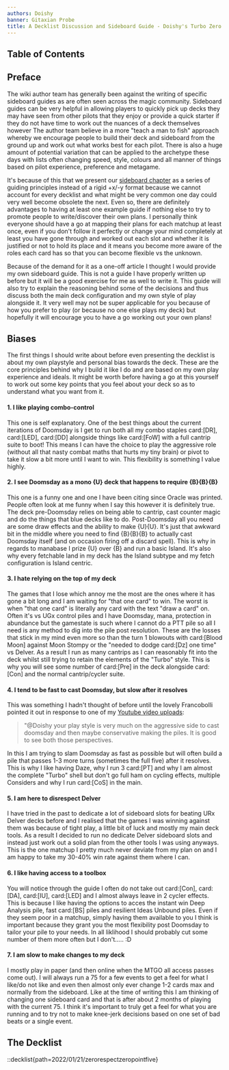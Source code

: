 ```yaml
---
authors: Doishy
banner: Gitaxian Probe
title: A Decklist Discussion and Sideboard Guide - Doishy's Turbo Zero Respect v0.5
---
```


## Table of Contents

## Preface

The wiki author team has generally been against the writing of specific sideboard
guides as are often seen across the magic community. Sideboard guides can be
very helpful in allowing players to quickly pick up decks they may have seen from
other pilots that they enjoy or provide a quick starter if they do not have time
to work out the nuances of a deck themselves however The author team believe in a more
"teach a man to fish" approach whereby we encourage people to build their deck and
sideboard from the ground up and work out what works best for each pilot. There
is also a huge amount of potential variation that can be applied to the archetype
these days with lists often changing speed, style, colours and all manner of things
based on pilot experience, preference and metagame.

It's because of this that we present our [sideboard chapter](/chapters/meandeck/sideboard)
as a series of guiding principles instead of a rigid +x/-y format because we cannot
account for every decklist and what might be very common one day could very well become
obsolete the next. Even so, there are definitely advantages to having at least one
example guide if nothing else to try to promote people to write/discover their own
plans. I personally think everyone should have a go at mapping their plans for each
matchup at least once, even if you don't follow it perfectly or change your mind
completely at least you have gone through and worked out each slot and whether it is
justified or not to hold its place and it means you become more aware of the roles
each card has so that you can become flexible vs the unknown.

Because of the demand for it as a one-off article I thought I would provide my own
sideboard guide. This is not a guide I have properly written up before but it
will be a good exercise for me as well to write it. This guide will also try to
explain the reasoning behind some of the decisions and thus discuss both the main
deck configuration and my own style of play alongside it. It very well may not be
super applicable for you because of how you prefer to play (or because no one else
plays my deck) but hopefully it will encourage you to have a go working out your
own plans!

## Biases

The first things I should write about before even presenting the decklist is about my
own playstyle and personal bias towards the deck. These are the core principles behind
why I build it like I do and are based on my own play experience and ideals. It might
be worth before having a go at this yourself to work out some key points
that you feel about your deck so as to understand what you want from it.

#### 1. I like playing combo-control

This one is self explanatory. One of the best things about the current iterations of Doomsday
is I get to run both all my combo staples card:[DR], card:[LED], card:[DD] alongside
things like card:[FoW] with a full cantrip suite to boot! This means I can have
the choice to play the aggressive role (without all that nasty combat maths that
hurts my tiny brain) or pivot to take it slow a bit more until I want to win.
This flexibility is something I value highly.

#### 2. I see Doomsday as a mono {U} deck that happens to require {B}{B}{B}

This one is a funny one and one I have been citing since Oracle was printed.
People often look at me funny when I say this however it is definitely true. The
deck pre-Doomsday relies on being able to cantrip, cast counter magic and do
the things that blue decks like to do. Post-Doomsday all you need are some
draw effects and the ability to make {U}{U}. It's just that awkward bit in the
middle where you need to find {B}{B}{B} to actually cast Doomsday itself (and
on occasion firing off a discard spell). This is why in regards to manabase
I prize {U} over {B} and run a basic Island. It's also why every fetchable
land in my deck has the Island subtype and my fetch configuration is Island
centric.

#### 3. I hate relying on the top of my deck

The games that I lose which annoy me the most are the ones where it has gone
a bit long and I am waiting for "that one card" to win. The worst is when
"that one card" is literally any card with the text "draw a card" on. Often
it's vs UGx control piles and I have Doomsday, mana, protection in abundance
but the gamestate is such where I cannot do a PTT pile so all I need is any
method to dig into the pile post resolution. These are the losses that stick
in my mind even more so than the turn 1 blowouts with card:[Blood Moon] against
Moon Stompy or the "needed to dodge card:[Dz] one time" vs Delver. As a result
I run as many cantrips as I can reasonably fit into the deck whilst still
trying to retain the elements of the "Turbo" style. This is why you will
see some number of card:[Pre] in the deck alongside card:[Con] and the normal
cantrip/cycler suite.

#### 4. I tend to be fast to cast Doomsday, but slow after it resolves

This was something I hadn't thought of before until the lovely Francobolli
pointed it out in response to one of my 
[Youtube video uploads](https://www.youtube.com/watch?v=ZlZ9mnCRFgQ):

> "@Doishy your play style is very much on the aggressive side to 
> cast doomsday and then maybe conservative making the piles. It is good 
> to see both those perspectives.

In this I am trying to slam Doomsday as fast as possible but will often build
a pile that passes 1-3 more turns (sometimes the full five) after it resolves.
This is why I like having Daze, why I run 3 card:[PT] and why I am almost
the complete "Turbo" shell but don't go full ham on cycling effects, 
multiple Considers and why I run card:[CoS] in the main.

#### 5. I am here to disrespect Delver

I have tried in the past to dedicate a lot of sideboard slots for beating
URx Delver decks before and I realised that the games I was winning against
them was because of tight play, a little bit of luck and mostly my main deck
tools. As a result I decided to run no dedicate Delver sideboard slots and
instead just work out a solid plan from the other tools I was using anyways. 
This is the one matchup I pretty much never deviate from my plan on and 
I am happy to take my 30-40% win rate against them where I can. 

#### 6. I like having access to a toolbox

You will notice through the guide I often do not take out card:[Con], card:[DA],
card:[IU], card:[LED] and I almost always leave in 2 cycler effects. This is 
because I like having the options to acces the instant win Deep Analysis pile,
fast card:[BS] piles and resilient Ideas Unbound piles. Even if they seem poor
in a matchup, simply having them available to you I think is important because
they grant you the most flexibility post Doomsday to tailor your pile to your
needs. In all liklihood I should probably cut some number of them more often but
I don't..... :D

#### 7. I am slow to make changes to my deck

I mostly play in paper (and then online when the MTGO all access passes come out).
I will always run a 75 for a few events to get a feel for what I like/do not like
and even then almost only ever change 1-2 cards max and normally from the sideboard.
Like at the time of writing this I am thinking of changing one sideboard card and that
is after about 2 months of playing with the current 75. I think it's important to
truly get a feel for what you are running and to try not to make knee-jerk decisions
based on one set of bad beats or a single event.


## The Decklist

::decklist{path=2022/01/21/zerorespectzeropointfive}
